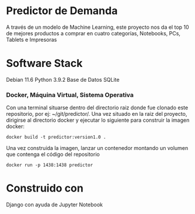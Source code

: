 # Predictor de Demanda

A través de un modelo de Machine Learning, este proyecto nos da el top 10 de mejores productos a comprar en cuatro categorías, Notebooks, PCs, Tablets e Impresoras

# Software Stack
Debian 11.6
Python 3.9.2
Base de Datos SQLite

### Docker, Máquina Virtual, Sistema Operativa

Con una terminal situarse dentro del directorio raiz donde fue clonado este repositorio, por ej: ~/git/predictor/.
Una vez situado en la raiz del proyecto, dirigirse al directorio docker y ejecutar lo siguiente para construir la imagen docker:

`docker build -t predictor:version1.0 .`

Una vez construida la imagen, lanzar un contenedor montando un volumen que contenga el código del repositorio

`docker run -p 1438:1438 predictor`

# Construido con

Django
con ayuda de
Jupyter Notebook
